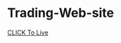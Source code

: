 # Trading-Web-site

<a href="https://narayanan-naveen.github.io/Trading-Web-site/">CLICK To Live</a>
